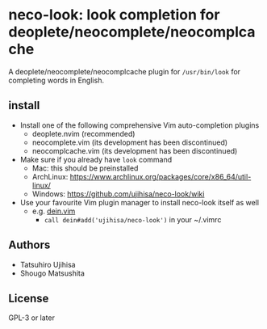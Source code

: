 # neco-look: look completion for deoplete/neocomplete/neocomplcache

A deoplete/neocomplete/neocomplcache plugin for `/usr/bin/look` for completing words in English.

## install

* Install one of the following comprehensive Vim auto-completion plugins
    * deoplete.nvim (recommended)
    * neocomplete.vim (its development has been discontinued)
    * neocomplcache.vim (its development has been discontinued)
* Make sure if you already have `look` command
    * Mac: this should be preinstalled
    * ArchLinux: https://www.archlinux.org/packages/core/x86_64/util-linux/
    * Windows: https://github.com/ujihisa/neco-look/wiki
* Use your favourite Vim plugin manager to install neco-look itself as well
    * e.g. [dein.vim](https://github.com/Shougo/dein.vim)
        * `call dein#add('ujihisa/neco-look')` in your ~/.vimrc

## Authors

* Tatsuhiro Ujihisa
* Shougo Matsushita

## License

GPL-3 or later
